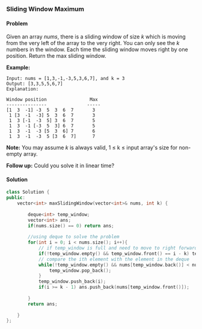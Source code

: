 ### Sliding Window Maximum

#### Problem

Given an array *nums*, there is a sliding window of size *k* which is moving from the very left of the array to the very right. You can only see the *k* numbers in the window. Each time the sliding window moves right by one position. Return the max sliding window.

**Example:**

```
Input: nums = [1,3,-1,-3,5,3,6,7], and k = 3
Output: [3,3,5,5,6,7] 
Explanation: 

Window position                Max
---------------               -----
[1  3  -1] -3  5  3  6  7       3
 1 [3  -1  -3] 5  3  6  7       3
 1  3 [-1  -3  5] 3  6  7       5
 1  3  -1 [-3  5  3] 6  7       5
 1  3  -1  -3 [5  3  6] 7       6
 1  3  -1  -3  5 [3  6  7]      7
```

**Note:** 
You may assume *k* is always valid, 1 ≤ k ≤ input array's size for non-empty array.

**Follow up:**
Could you solve it in linear time?

#### Solution

```c++
class Solution {
public:
    vector<int> maxSlidingWindow(vector<int>& nums, int k) {
        
        deque<int> temp_window;
        vector<int> ans;
        if(nums.size() == 0) return ans;
        
        //using deque to solve the problem
        for(int i = 0; i < nums.size(); i++){
            // if temp_window is full and need to move to right forward now, we need to pop front an element
            if(!temp_window.empty() && temp_window.front() == i - k) temp_window.pop_front();
            // compare the ith element with the element in the deque
            while(!temp_window.empty() && nums[temp_window.back()] < nums[i]){
                temp_window.pop_back();
            }
            temp_window.push_back(i);
            if(i >= k - 1) ans.push_back(nums[temp_window.front()]);
            
        }
        return ans;
        
    }
};
```

